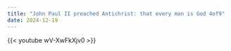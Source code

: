 ```yaml
---
title: "John Paul II preached Antichrist: that every man is God 4of9"
date: 2024-12-19
---
```


{{< youtube wV-XwFkXjv0 >}}
